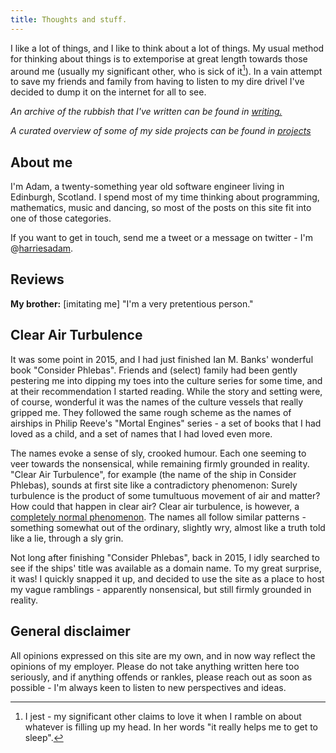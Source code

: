 ```yaml
---
title: Thoughts and stuff.
---
```

 
I like a lot of things, and I like to think about a lot of things. My usual method for thinking about things is to extemporise at great length towards those around me (usually my significant other, who is sick of it[^1]). In a vain attempt to save my friends and family from having to listen to my dire drivel  I've decided to dump it on the internet for all to see. 

*An archive of the rubbish that I've written can be found in [writing.](/writing.html)*

*A curated overview of some of my side projects can be found in [projects](/projects.html)*

## About me

I'm Adam, a twenty-something year old software engineer living in Edinburgh, Scotland. I spend most of my time thinking about programming, mathematics, music and dancing, so most of the posts on this site fit into one of those categories.

If you want to get in touch, send me a tweet or a message on twitter - I'm @[harriesadam](https://twitter.com/harriesadam).

## Reviews

**My brother:** [imitating me] "I'm a very pretentious person."

## Clear Air Turbulence

It was some point in 2015, and I had just finished Ian M. Banks' wonderful book "Consider Phlebas". Friends and (select) family had been gently pestering me into dipping my toes into the culture series for some time, and at their recommendation I started reading. While the story and setting were, of course, wonderful it was the names of the culture vessels that really gripped me. They followed the same rough scheme as the names of airships in Philip Reeve's "Mortal Engines" series - a set of books that I had loved as a child, and a set of names that I had loved even more. 

The names evoke a sense of sly, crooked humour. Each one seeming to veer towards the nonsensical, while remaining firmly grounded in reality. "Clear Air Turbulence", for example (the name of the ship in Consider Phlebas), sounds at first site like a contradictory phenomenon: Surely turbulence is the product of some tumultuous movement of air and matter? How could that happen in clear air? Clear air turbulence, is however, a [completely normal phenomenon](https://en.wikipedia.org/wiki/Clear-air_turbulence). The names all follow similar patterns - something somewhat out of the ordinary, slightly wry, almost like a truth told like a lie, through a sly grin.  

Not long after finishing "Consider Phlebas", back in 2015, I idly searched to see if the ships' title was available as a domain name. To my great surprise, it was! I quickly snapped it up, and decided to use the site as a place to host my vague ramblings - apparently nonsensical, but still firmly grounded in reality. 

## General disclaimer

All opinions expressed on this site are my own, and in now way reflect the opinions of my employer. Please do not take anything written here too seriously, and if anything offends or rankles, please reach out as soon as possible - I'm always keen to listen to new perspectives and ideas.  

[^1]: I jest - my significant other claims to love it when I ramble on about whatever is filling up my head. In her words "it really helps me to get to sleep". 
